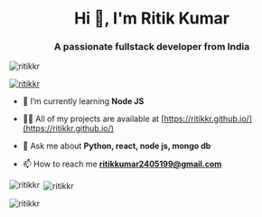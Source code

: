 <h1 align="center">Hi 👋, I'm Ritik Kumar</h1>
<h3 align="center">A passionate fullstack developer from India</h3>

<p align="left"> <img src="https://komarev.com/ghpvc/?username=ritikkr&label=Profile%20views&color=0e75b6&style=flat" alt="ritikkr" /> </p>

<p align="left"> <a href="https://github.com/ryo-ma/github-profile-trophy"><img src="https://github-profile-trophy.vercel.app/?username=ritikkr" alt="ritikkr" /></a> </p>

- 🌱 I’m currently learning **Node JS**

- 👨‍💻 All of my projects are available at [https://ritikkr.github.io/](https://ritikkr.github.io/)

- 💬 Ask me about **Python, react, node js, mongo db**

- 📫 How to reach me **ritikkumar2405199@gmail.com**



<p><img align="left" src="https://github-readme-stats.vercel.app/api/top-langs?username=ritikkr&show_icons=true&locale=en&layout=compact" alt="ritikkr" /></p>

<p>&nbsp;<img align="center" src="https://github-readme-stats.vercel.app/api?username=ritikkr&show_icons=true&locale=en" alt="ritikkr" /></p>

<p><img align="center" src="https://github-readme-streak-stats.herokuapp.com/?user=ritikkr&" alt="ritikkr" /></p>


